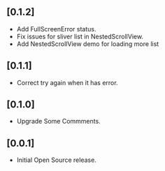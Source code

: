 ## [0.1.2]

* Add FullScreenError status.
* Fix issues for sliver list in NestedScrollView.
* Add NestedScrollView demo for loading more list

## [0.1.1]

* Correct try again when it has error.

## [0.1.0]

* Upgrade Some Commments.

## [0.0.1]

* Initial Open Source release.

